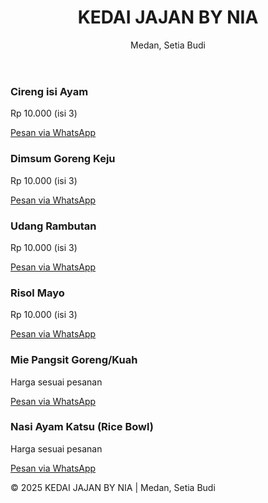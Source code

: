       
  </style>
</head>
<body>
  <header>
    <h1>KEDAI JAJAN BY NIA</h1>
    <p>Medan, Setia Budi</p>
  </header>
  <section class="container">
    <div class="product">
      <h3>Cireng isi Ayam</h3>
      <p>Rp 10.000 (isi 3)</p>
      <a class="btn" href="https://wa.me/6281264198141?text=Halo%20saya%20mau%20pesan%20Cireng%20isi%20Ayam%20(10k%20isi%203)" target="_blank">Pesan via WhatsApp</a>
    </div>
    <div class="product">
      <h3>Dimsum Goreng Keju</h3>
      <p>Rp 10.000 (isi 3)</p>
      <a class="btn" href="https://wa.me/6281264198141?text=Halo%20saya%20mau%20pesan%20Dimsum%20Goreng%20Keju%20(10k%20isi%203)" target="_blank">Pesan via WhatsApp</a>
    </div>
    <div class="product">
      <h3>Udang Rambutan</h3>
      <p>Rp 10.000 (isi 3)</p>
      <a class="btn" href="https://wa.me/6281264198141?text=Halo%20saya%20mau%20pesan%20Udang%20Rambutan%20(10k%20isi%203)" target="_blank">Pesan via WhatsApp</a>
    </div>
    <div class="product">
      <h3>Risol Mayo</h3>
      <p>Rp 10.000 (isi 3)</p>
      <a class="btn" href="https://wa.me/6281264198141?text=Halo%20saya%20mau%20pesan%20Risol%20Mayo%20(10k%20isi%203)" target="_blank">Pesan via WhatsApp</a>
    </div>
    <div class="product">
      <h3>Mie Pangsit Goreng/Kuah</h3>
      <p>Harga sesuai pesanan</p>
      <a class="btn" href="https://wa.me/6281264198141?text=Halo%20saya%20mau%20pesan%20Mie%20Pangsit%20(Goreng/Kuah)" target="_blank">Pesan via WhatsApp</a>
    </div>
    <div class="product">
      <h3>Nasi Ayam Katsu (Rice Bowl)</h3>
      <p>Harga sesuai pesanan</p>
      <a class="btn" href="https://wa.me/6281264198141?text=Halo%20saya%20mau%20pesan%20Nasi%20Ayam%20Katsu%20(Rice%20Bowl)" target="_blank">Pesan via WhatsApp</a>
    </div>
  </section>
  <footer>
    <p>© 2025 KEDAI JAJAN BY NIA | Medan, Setia Budi</p>
  </footer>
</body>
</html>

